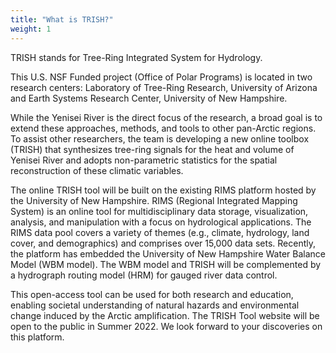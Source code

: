 ```yaml
---
title: "What is TRISH?"
weight: 1
---
```


TRISH stands for Tree-Ring Integrated System for Hydrology.

This U.S. NSF Funded project (Office of Polar Programs)
is located in two research centers: Laboratory of Tree-Ring
Research, University of Arizona and Earth Systems Research
Center, University of New Hampshire.

While the Yenisei River is the direct focus of the research, a
broad goal is to extend these approaches, methods, and tools
to other pan-Arctic regions. To assist other researchers, the
team is developing a new online toolbox (TRISH) that synthesizes
tree-ring signals for the heat and volume of Yenisei River and
adopts non-parametric statistics for the spatial
reconstruction of these climatic variables.

The online TRISH tool will be built on the existing RIMS platform
hosted by the University of New Hampshire. RIMS (Regional
Integrated Mapping System) is an online tool for multidisciplinary
data storage, visualization, analysis, and manipulation with a
focus on hydrological applications. The RIMS data pool covers a
variety of themes (e.g., climate, hydrology, land cover, and
demographics) and comprises over 15,000 data sets. Recently, the
platform has embedded the University of New Hampshire Water
Balance Model (WBM model). The WBM model and TRISH will be
complemented by a hydrograph routing model (HRM) for gauged river
data control.

This open-access tool can be used for both research and
education, enabling societal understanding of natural hazards
and environmental change induced by the Arctic amplification.
The TRISH Tool website will be open to the public in Summer 2022. We
look forward to your discoveries on this platform.

